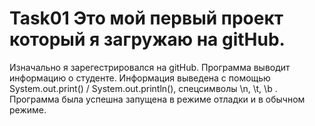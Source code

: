 # Task01 Это мой первый проект который я загружаю на gitHub.
Изначально я зарегестрировался на gitHub.
Программа выводит информацию о студенте.
Информация выведена с помощью System.out.print() / System.out.println(), спецсимволы \n, \t, \b .
Программа была успешна запущена в режиме отладки и в обычном режиме.
